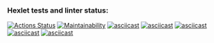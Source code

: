 ### Hexlet tests and linter status:
[![Actions Status](https://github.com/chigorka/python-project-49/actions/workflows/hexlet-check.yml/badge.svg)](https://github.com/chigorka/python-project-49/actions)
[![Maintainability](https://api.codeclimate.com/v1/badges/e17b8db78706d7dcda40/maintainability)](https://codeclimate.com/github/chigorka/python-project-49/maintainability)
[![asciicast](https://asciinema.org/a/lY7K0fiadXtr4PST69maLDPJl.svg)](https://asciinema.org/a/lY7K0fiadXtr4PST69maLDPJl)
[![asciicast](https://asciinema.org/a/mNiMfxcGlE8R6MZ6J0VUupJe4.svg)](https://asciinema.org/a/mNiMfxcGlE8R6MZ6J0VUupJe4)
[![asciicast](https://asciinema.org/a/ZKsmTuONywmdHYNAD1nFwRiK6.svg)](https://asciinema.org/a/ZKsmTuONywmdHYNAD1nFwRiK6)
[![asciicast](https://asciinema.org/a/0jpv4cHrmawSdVwiNzs6vECOL.svg)](https://asciinema.org/a/0jpv4cHrmawSdVwiNzs6vECOL)
[![asciicast](https://asciinema.org/a/dsk7b8o1HJuZIgz9k6VTUgL3B.svg)](https://asciinema.org/a/dsk7b8o1HJuZIgz9k6VTUgL3B)
